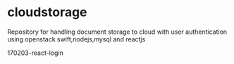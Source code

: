 # cloudstorage
Repository for handling document storage to cloud with user authentication using openstack swift,nodejs,mysql and reactjs

170203-react-login

